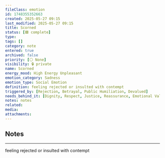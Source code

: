 ```yaml
---
fileClass: emotion
id: 1748355352663
created: 2025-05-27 09:15
last_modified: 2025-05-27 09:15
title: Scorned
status: [🟩 complete]
type: 
tags: []
category: note
entered: true
archived: false
priority: [⚪ None]
visibility: 🔒 private
name: Scorned
energy_mood: High Energy Unpleasant
emotion_category: Sadness
emotion_type: Social Emotion
definition: feeling rejected or insulted with contempt
triggered_by: [Rejection, Betrayal, Public Humiliation, Devalued]
needs_behind_it: [Dignity, Respect, Justice, Reassurance, Emotional Validation]
notes: notes
related: 
media: 
attachments:
---
```


## Notes
---
feeling rejected or insulted with contempt

